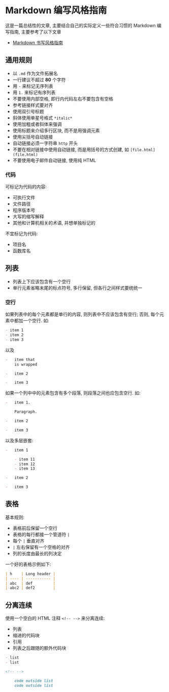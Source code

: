 # Markdown 编写风格指南

这是一篇总结性的文章, 主要结合自己的实际定义一些符合习惯的 Markdown 编写指南,
主要参考了以下文章

- [Markdown 书写风格指南](http://einverne.github.io/markdown-style-guide/zh.html)

## 通用规则

- 以 `.md` 作为文件拓展名
- 一行建议不超过 **80** 个字符
- 用 `-` 来标记无序列表
- 用 `1.` 来标记有序列表
- 不要使用内部空格, 即行内代码左右不要包含有空格
- 参考链接样式要对齐
- 使用双引号标题
- 斜体使用单星号格式 `*italic*`
- 使用加粗或者斜体来强调
- 使用标题来介绍多行区块, 而不是用强调元素
- 使用尖括号自动链接
- 自动链接必须一字符串 `http` 开头
- 不要在相对链接中使用自动链接, 而是用括号的方式创建, 如 `[file.html](file.html)`
- 不要使用电子邮件自动链接, 使用纯 HTML

### 代码

可标记为代码的内容:

- 可执行文件
- 文件路径
- 程序版本号
- 大写的缩写解释
- 其他和计算机相关的术语, 并想单独标记的

不宜标记为代码:

- 项目名
- 函数库名

## 列表

- 列表上下应该包含有一个空行
- 单行元素省略末尾的标点符号, 多行保留, 但各行之间样式要统统一

### 空行

如果列表中的每个元素都是单行的内容, 则列表中不应该包含有空行; 
否则, 每个元素中都加一个空行. 如:

``` markdown
- item 1
- item 2
- item 3
```

以及

``` markdown
-   item that
    is wrapped

-   item 2

-   item 3
```

如果一个列中中的元素包含有多个段落, 则段落之间也应包含空行. 如:

``` Markdown
-   item 1.

    Paragraph.

-   item 2

-   item 3
```

以及多层嵌套:

``` markdown
-   item 1

    - item 11
    - item 12
    - item 13

-   item 2

-   item 3
```

## 表格

基本规则:

- 表格前后保留一个空行
- 表格的每行都接一个管道符 `|`
- 每个 `|` 垂直对齐
- `|` 左右保留有一个空格的对齐
- 列的长度由最长的列决定

一个好的表格示例如下:

``` markdown
| h    | Long header |
| ---- | ----------- |
| abc  | def         |
| abc2 | def2        |
```

## 分离连续

使用一个空白的 HTML 注释 `<!-- -->` 来分离连续:

- 列表
- 缩进的代码块
- 引用
- 列表之后跟随的额外代码块

``` markdown
- list
- list

<!-- -->

    code outside list
    code outside list
```


